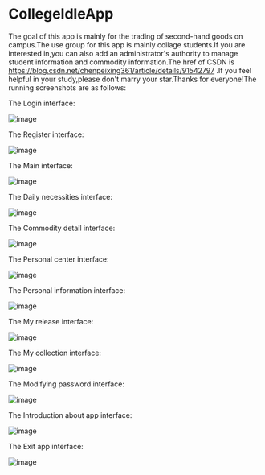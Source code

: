 # CollegeIdleApp
  The goal of this app is mainly for the trading of second-hand goods on campus.The use group for this app is mainly collage students.If you are interested in,you can also add an administrator's authority to manage student information and commodity information.The href of CSDN is https://blog.csdn.net/chenpeixing361/article/details/91542797 .If you feel helpful in your study,please don't marry your star.Thanks for everyone!The running screenshots are as follows:

The Login interface:

![image](https://github.com/229394/CollegeIdleApp/blob/master/screenshots/%E7%94%A8%E6%88%B7%E7%99%BB%E5%BD%95.png)

The Register interface:

![image](https://github.com/229394/CollegeIdleApp/blob/master/screenshots/%E7%94%A8%E6%88%B7%E6%B3%A8%E5%86%8C.png)

The Main interface:

![image](https://github.com/229394/CollegeIdleApp/blob/master/screenshots/%E7%B3%BB%E7%BB%9F%E9%A6%96%E9%A1%B5.png)

The Daily necessities interface:

![image](https://github.com/229394/CollegeIdleApp/blob/master/screenshots/%E7%94%9F%E6%B4%BB%E7%94%A8%E5%93%81.png)

The Commodity detail interface:

![image](https://github.com/229394/CollegeIdleApp/blob/master/screenshots/%E5%95%86%E5%93%81%E8%AF%A6%E6%83%85.png)

The Personal center interface:

![image](https://github.com/229394/CollegeIdleApp/blob/master/screenshots/%E4%B8%AA%E4%BA%BA%E4%B8%AD%E5%BF%83.png)

The Personal information interface:

![image](https://github.com/229394/CollegeIdleApp/blob/master/screenshots/%E4%B8%AA%E4%BA%BA%E4%BF%A1%E6%81%AF%E4%BF%AE%E6%94%B9%E5%89%8D.png)

The My release interface:

![image](https://github.com/229394/CollegeIdleApp/blob/master/screenshots/%E6%88%91%E7%9A%84%E5%8F%91%E5%B8%83.png)

The My collection interface:

![image](https://github.com/229394/CollegeIdleApp/blob/master/screenshots/%E6%88%91%E7%9A%84%E6%94%B6%E8%97%8F.png)

The Modifying password interface:

![image](https://github.com/229394/CollegeIdleApp/blob/master/screenshots/%E4%BF%AE%E6%94%B9%E5%AF%86%E7%A0%81.png)

The Introduction about app interface:

![image](https://github.com/229394/CollegeIdleApp/blob/master/screenshots/%E5%85%B3%E4%BA%8E%E7%B3%BB%E7%BB%9F.png)

The Exit app interface:

![image](https://github.com/229394/CollegeIdleApp/blob/master/screenshots/%E9%80%80%E5%87%BA%E7%B3%BB%E7%BB%9F.png)
